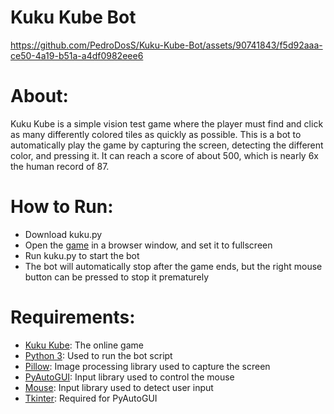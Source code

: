 # Kuku Kube Bot

https://github.com/PedroDosS/Kuku-Kube-Bot/assets/90741843/f5d92aaa-ce50-4a19-b51a-a4df0982eee6


# About:
Kuku Kube is a simple vision test game where the player must find and click as many differently
colored tiles as quickly as possible. This is a bot to automatically play the game by capturing
the screen, detecting the different color, and pressing it. It can reach a score of about 500,
which is nearly 6x the human record of 87.

# How to Run:
- Download kuku.py
- Open the [game](https://kuku-kube.com/) in a browser window, and set it to fullscreen
- Run kuku.py to start the bot
- The bot will automatically stop after the game ends, but the right mouse button can be pressed to stop it prematurely

# Requirements:
- [Kuku Kube](https://kuku-kube.com/): The online game
- [Python 3](https://www.python.org/downloads/): Used to run the bot script
- [Pillow](https://pillow.readthedocs.io/en/stable/): Image processing library used to capture the screen
- [PyAutoGUI](https://pyautogui.readthedocs.io/en/latest/): Input library used to control the mouse
- [Mouse](https://pypi.org/project/mouse/): Input library used to detect user input
- [Tkinter](https://docs.python.org/3/library/tkinter.html): Required for PyAutoGUI
